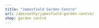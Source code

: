 ```yaml
---
title: "Jamesfield Garden Centre"
url: /abernethy/jamesfield-garden-centre/
shop: garden centre
---
```

